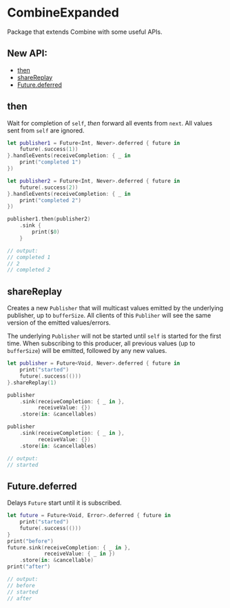 # CombineExpanded

Package that extends Combine with some useful APIs.

## New API:

* [then](#then)
* [shareReplay](#shareReplay)
* [Future.deferred](#Future.deferred)

## then

Wait for completion of `self`, *then* forward all events from `next`. All values sent from `self` are ignored.

```swift
let publisher1 = Future<Int, Never>.deferred { future in
    future(.success(1))
}.handleEvents(receiveCompletion: { _ in
    print("completed 1")
})

let publisher2 = Future<Int, Never>.deferred { future in
    future(.success(2))
}.handleEvents(receiveCompletion: { _ in
    print("completed 2")
})

publisher1.then(publisher2)
    .sink {
        print($0)
    }

// output: 
// completed 1
// 2
// completed 2
```

## shareReplay

Creates a new `Publisher` that will multicast values emitted by the underlying publisher, up to `bufferSize`. All clients of this `Publiher` will see the same version of the emitted values/errors.

The underlying `Publisher` will not be started until `self` is started for the first time. When subscribing to this producer, all previous values (up to `bufferSize`) will be emitted, followed by any new values.

```swift
let publisher = Future<Void, Never>.deferred { future in
    print("started")
    future(.success(()))
}.shareReplay(1)

publisher
    .sink(receiveCompletion: { _ in },
          receiveValue: {})
    .store(in: &cancellables)

publisher
    .sink(receiveCompletion: { _ in },
          receiveValue: {})
    .store(in: &cancellables)

// output:
// started
```

## Future.deferred

Delays `Future` start until it is subscribed.

```swift
let future = Future<Void, Error>.deferred { future in
    print("started")
    future(.success(()))
}
print("before")
future.sink(receiveCompletion: { _ in },
            receiveValue: { _ in })
    .store(in: &cancellable)
print("after")

// output:
// before
// started
// after
```